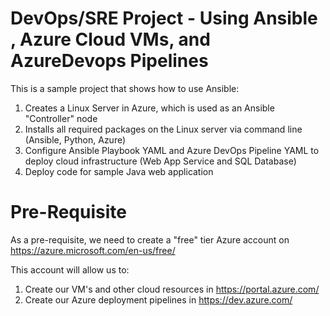 # DevOps/SRE Project - Using Ansible , Azure Cloud VMs, and AzureDevops Pipelines

This is a sample project that shows how to use Ansible: 

   1) Creates a Linux Server in Azure, which is used as an Ansible "Controller" node
   2) Installs all required packages on the Linux server via command line (Ansible, Python, Azure)
   3) Configure Ansible Playbook YAML and Azure DevOps Pipeline YAML to deploy cloud infrastructure (Web App Service and SQL Database)
   4) Deploy code for sample Java web application

# Pre-Requisite

As a pre-requisite, we need to create a "free" tier Azure account on https://azure.microsoft.com/en-us/free/

This account will allow us to:

   1) Create our VM's and other cloud resources in https://portal.azure.com/
   2) Create our Azure deployment pipelines in https://dev.azure.com/
